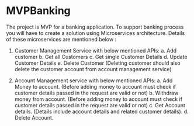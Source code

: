 # MVPBanking
The project is MVP for a banking application. To support banking process you will have to create a solution using Microservices architecture. Details of these microservices are mentioned below :

1. Customer Management Service with below mentioned APIs: a. Add customer b. Get all Customers c. Get single Customer Details d. Update Customer Details e. Delete Customer (Deleting customer should also delete the customer account from account management service)

2. Account Management service with below mentioned APIs: a. Add Money to account. (Before adding money to account must check if customer details passed in the request are valid or not) b. Withdraw money from account. (Before adding money to account must check if customer details passed in the request are valid or not) c. Get Account details. (Details include account details and related customer details). d. Delete Account.
